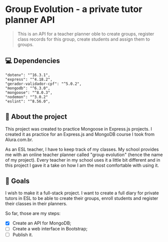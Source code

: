 # Group Evolution - a private tutor planner API

> This is an API for a teacher planner oble to create groups, register class records for this group, create students and assign them to groups.

## 💻 Dependencies

    "dotenv": "^16.3.1",
    "express": "^4.18.2",
    "gerador-validador-cpf": "^5.0.2",
    "mongodb": "^6.3.0",
    "mongoose": "^8.0.3",
    "nodemon": "^3.0.2"
    "eslint": "^8.56.0",

## 📝 About the project

This project was created to practice Mongoose in Express.js projects. I created it as practice for an Express.js and MongoDB course I took from Alura.com.br.

As an ESL teacher, I have to keep track of my classes. My school provides me with an online teacher planner called "group evolution" (hence the name of my project). Every teacher in my school uses it a little bit different and in this project I gave it a take on how I am the most comfortable with using it.

## 🏓 Goals

I wish to make it a full-stack project. I want to create a full diary for private tutors in ESL to be able to create their groups, enroll students and register their classes in their planners.

So far, those are my steps:

- [x] Create an API for MongoDB;
- [ ] Create a web interface in Bootstrap;
- [ ] Publish it.

